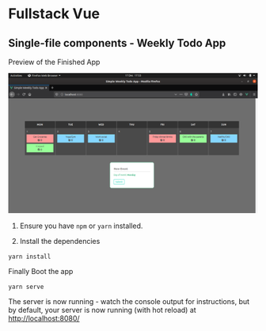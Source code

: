 # Fullstack Vue

## Single-file components - Weekly Todo App

Preview of the Finished App

![](/src/assets/images/homepage.png)



1. Ensure you have `npm` or `yarn` installed.

2. Install the dependencies

```
yarn install
```

Finally Boot the app

```
yarn serve
```

The server is now running - watch the console output for instructions, but by default, your server is now running (with hot reload) at [http://localhost:8080/](http://localhost:8080/)
